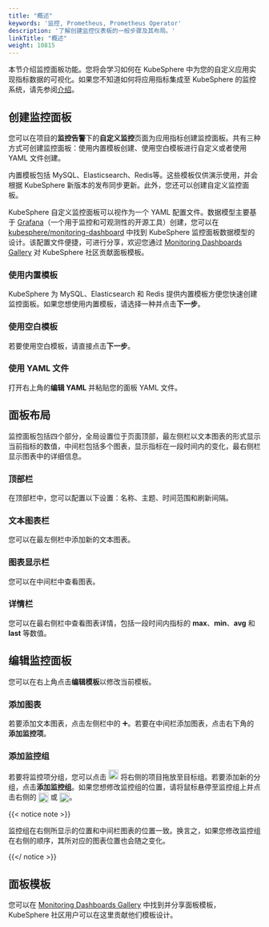 ```yaml
---
title: "概述"
keywords: '监控, Prometheus, Prometheus Operator'
description: '了解创建监控仪表板的一般步骤及其布局。'
linkTitle: "概述"
weight: 10815
---
```


本节介绍监控面板功能。您将会学习如何在 KubeSphere 中为您的自定义应用实现指标数据的可视化。如果您不知道如何将应用指标集成至 KubeSphere 的监控系统，请先参阅[介绍](../../introduction/)。

## 创建监控面板

您可以在项目的**监控告警**下的**自定义监控**页面为应用指标创建监控面板。共有三种方式可创建监控面板：使用内置模板创建、使用空白模板进行自定义或者使用 YAML 文件创建。

内置模板包括 MySQL、Elasticsearch、Redis等。这些模板仅供演示使用，并会根据 KubeSphere 新版本的发布同步更新。此外，您还可以创建自定义监控面板。

KubeSphere 自定义监控面板可以视作为一个 YAML 配置文件。数据模型主要基于 [Grafana](https://github.com/grafana/grafana)（一个用于监控和可观测性的开源工具）创建，您可以在 [kubesphere/monitoring-dashboard](https://github.com/kubesphere/monitoring-dashboard) 中找到 KubeSphere 监控面板数据模型的设计。该配置文件便捷，可进行分享，欢迎您通过  [Monitoring Dashboards Gallery](https://github.com/kubesphere/monitoring-dashboard/tree/master/contrib/gallery) 对 KubeSphere 社区贡献面板模板。

### 使用内置模板

KubeSphere 为 MySQL、Elasticsearch 和 Redis 提供内置模板方便您快速创建监控面板。如果您想使用内置模板，请选择一种并点击**下一步**。

### 使用空白模板

若要使用空白模板，请直接点击**下一步**。

### 使用 YAML 文件

打开右上角的**编辑 YAML** 并粘贴您的面板 YAML 文件。

## 面板布局

监控面板包括四个部分，全局设置位于页面顶部，最左侧栏以文本图表的形式显示当前指标的数值，中间栏包括多个图表，显示指标在一段时间内的变化，最右侧栏显示图表中的详细信息。

### 顶部栏

在顶部栏中，您可以配置以下设置：名称、主题、时间范围和刷新间隔。

### 文本图表栏

您可以在最左侧栏中添加新的文本图表。

### 图表显示栏

您可以在中间栏中查看图表。

### 详情栏

您可以在最右侧栏中查看图表详情，包括一段时间内指标的 **max**、**min**、**avg** 和 **last** 等数值。

## 编辑监控面板

您可以在右上角点击**编辑模板**以修改当前模板。

### 添加图表

若要添加文本图表，点击左侧栏中的 ➕。若要在中间栏添加图表，点击右下角的**添加监控项**。

### 添加监控组

若要将监控项分组，您可以点击 <img src="/images/docs/v3.x/zh-cn/project-user-guide/custom-application-monitoring/visualization/overview/six-dots.png" width="20px" alt="icon" /> 将右侧的项目拖放至目标组。若要添加新的分组，点击**添加监控组**。如果您想修改监控组的位置，请将鼠标悬停至监控组上并点击右侧的 <img src="/images/docs/v3.x/zh-cn/project-user-guide/custom-application-monitoring/visualization/overview/up-arrow.png" width="20px" align="center" /> 或 <img src="/images/docs/v3.x/zh-cn/project-user-guide/custom-application-monitoring/visualization/overview/down-arrow.png" width="20px" align="center" />。

{{< notice note >}}

监控组在右侧所显示的位置和中间栏图表的位置一致。换言之，如果您修改监控组在右侧的顺序，其所对应的图表位置也会随之变化。

{{</ notice >}} 

## 面板模板

您可以在 [Monitoring Dashboards Gallery](https://github.com/kubesphere/monitoring-dashboard/tree/master/contrib/gallery) 中找到并分享面板模板，KubeSphere 社区用户可以在这里贡献他们模板设计。